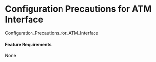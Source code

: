 Configuration Precautions for ATM Interface
===========================================

Configuration_Precautions_for_ATM_Interface

#### Feature Requirements

None